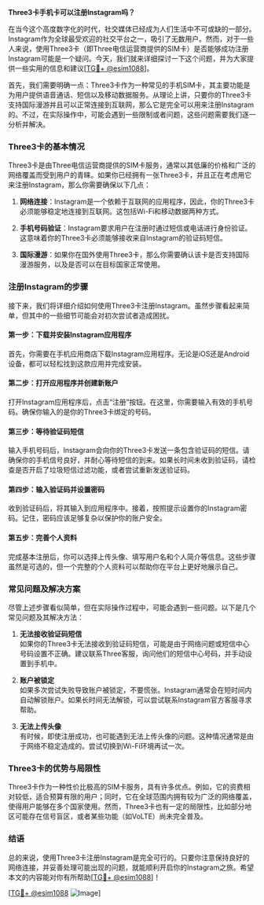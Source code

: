 **Three3卡手机卡可以注册Instagram吗？**

在当今这个高度数字化的时代，社交媒体已经成为人们生活中不可或缺的一部分。Instagram作为全球最受欢迎的社交平台之一，吸引了无数用户。然而，对于一些人来说，使用Three3卡（即Three电信运营商提供的SIM卡）是否能够成功注册Instagram可能是一个疑问。今天，我们就来详细探讨一下这个问题，并为大家提供一些实用的信息和建议[[TG💪+ @esim1088](https://t.me/s/esim1088)]。

首先，我们需要明确一点：Three3卡作为一种常见的手机SIM卡，其主要功能是为用户提供语音通话、短信以及移动数据服务。从理论上讲，只要你的Three3卡支持国际漫游并且可以正常连接到互联网，那么它是完全可以用来注册Instagram的。不过，在实际操作中，可能会遇到一些限制或者问题，这些问题需要我们逐一分析并解决。

### Three3卡的基本情况

Three3卡是由Three电信运营商提供的SIM卡服务，通常以其低廉的价格和广泛的网络覆盖而受到用户的青睐。如果你已经拥有一张Three3卡，并且正在考虑用它来注册Instagram，那么你需要确保以下几点：

1. **网络连接**：Instagram是一个依赖于互联网的应用程序，因此，你的Three3卡必须能够稳定地连接到互联网。这包括Wi-Fi和移动数据两种方式。
   
2. **手机号码验证**：Instagram要求用户在注册时通过短信或电话进行身份验证。这意味着你的Three3卡必须能够接收来自Instagram的验证码短信。

3. **国际漫游**：如果你在国外使用Three3卡，那么你需要确认该卡是否支持国际漫游服务，以及是否可以在目标国家正常使用。

### 注册Instagram的步骤

接下来，我们将详细介绍如何使用Three3卡注册Instagram。虽然步骤看起来简单，但其中的一些细节可能会对初次尝试者造成困扰。

#### 第一步：下载并安装Instagram应用程序

首先，你需要在手机应用商店下载Instagram应用程序。无论是iOS还是Android设备，都可以轻松找到这款应用并完成安装。

#### 第二步：打开应用程序并创建新账户

打开Instagram应用程序后，点击“注册”按钮。在这里，你需要输入有效的手机号码。确保你输入的是你的Three3卡绑定的号码。

#### 第三步：等待验证码短信

输入手机号码后，Instagram会向你的Three3卡发送一条包含验证码的短信。请确保你的手机信号良好，并耐心等待短信的到来。如果长时间未收到验证码，请检查是否开启了垃圾短信过滤功能，或者尝试重新发送验证码。

#### 第四步：输入验证码并设置密码

收到验证码后，将其输入到应用程序中。接着，按照提示设置你的Instagram密码。记住，密码应该足够复杂以保护你的账户安全。

#### 第五步：完善个人资料

完成基本注册后，你可以选择上传头像、填写用户名和个人简介等信息。这些步骤虽然是可选的，但一个完整的个人资料可以帮助你在平台上更好地展示自己。

### 常见问题及解决方案

尽管上述步骤看似简单，但在实际操作过程中，可能会遇到一些问题。以下是几个常见问题及其解决方法：

1. **无法接收验证码短信**  
   如果你的Three3卡无法接收到验证码短信，可能是由于网络问题或短信中心号码设置不正确。建议联系Three客服，询问他们的短信中心号码，并手动设置到手机中。

2. **账户被锁定**  
   如果多次尝试失败导致账户被锁定，不要慌张。Instagram通常会在短时间内自动解锁账户。如果长时间无法解锁，可以尝试联系Instagram官方客服寻求帮助。

3. **无法上传头像**  
   有时候，即使注册成功，也可能遇到无法上传头像的问题。这种情况通常是由于网络不稳定造成的。尝试切换到Wi-Fi环境再试一次。

### Three3卡的优势与局限性

Three3卡作为一种性价比极高的SIM卡服务，具有许多优点。例如，它的资费相对较低，适合预算有限的用户；同时，它在全球范围内拥有较为广泛的网络覆盖，使得用户能够在多个国家使用。然而，Three3卡也有一定的局限性，比如部分地区可能存在信号盲区，或者某些功能（如VoLTE）尚未完全普及。

### 结语

总的来说，使用Three3卡注册Instagram是完全可行的。只要你注意保持良好的网络连接，并妥善处理可能出现的问题，就能顺利开启你的Instagram之旅。希望本文的内容能对你有所帮助[[TG💪+ @esim1088](https://t.me/s/esim1088)]！

[[TG💪+ @esim1088](https://t.me/s/esim1088) ![Image](https://i.postimg.cc/4NQfJmqS/Snipaste-2025-05-13-00-14-12.png)]